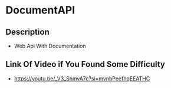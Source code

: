 # DocumentAPI
## Description
* Web Api With Documentation

## Link Of Video if You Found Some Difficulty
* https://youtu.be/_V3_ShmvA7c?si=mvnbPeefhqEEATHC
